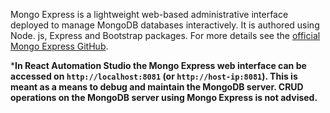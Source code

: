 Mongo Express is a lightweight web-based administrative interface deployed to manage MongoDB databases interactively. It is authored using Node. js, Express and Bootstrap packages. For more details see the [official Mongo Express GitHub](https://github.com/mongo-express/mongo-express).

***In React Automation Studio the Mongo Express web interface can be accessed on `http://localhost:8081` (or `http://host-ip:8081`). This is meant as a means to debug and maintain the MongoDB server. CRUD operations on the MongoDB server using Mongo Express is not advised.**